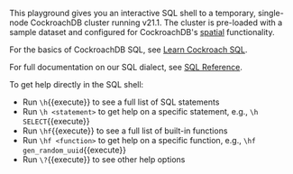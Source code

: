 This playground gives you an interactive SQL shell to a temporary, single-node CockroachDB cluster running v21.1. The cluster is pre-loaded with a sample dataset and configured for CockroachDB's [spatial](https://www.cockroachlabs.com/docs/v21.1/spatial-features.html) functionality.

For the basics of CockroachDB SQL, see [Learn Cockroach SQL](https://www.cockroachlabs.com/docs/v21.1/learn-cockroachdb-sql.html).

For full documentation on our SQL dialect, see [SQL Reference](https://www.cockroachlabs.com/docs/v21.1/sql-statements.html).

To get help directly in the SQL shell:
- Run `\h`{{execute}} to see a full list of SQL statements
- Run `\h <statement>` to get help on a specific statement, e.g., `\h SELECT`{{execute}}
- Run `\hf`{{execute}} to see a full list of built-in functions
- Run `\hf <function>` to get help on a specific function, e.g., `\hf gen_random_uuid`{{execute}}
- Run `\?`{{execute}} to see other help options
